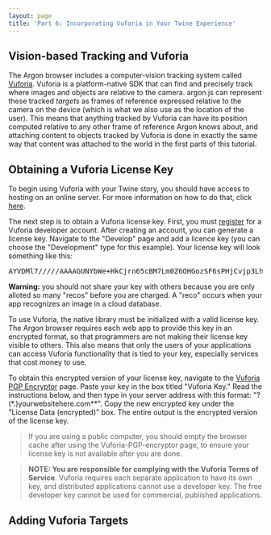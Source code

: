 ```yaml
---
layout: page
title: 'Part 6: Incorporating Vuforia in Your Twine Experience'
---
```



## Vision-based Tracking and Vuforia
The Argon browser includes a computer-vision tracking system called [Vuforia](http://www.vuforia.com). Vuforia is a platform-native SDK that can find and precisely track where images and objects are relative to the camera. argon.js can represent these tracked *targets* as frames of reference expressed relative to the camera on the device (which is what we also use as the location of the user).  This means that anything tracked by Vuforia can have its position computed relative to any other frame of reference Argon knows about, and attaching content to objects tracked by Vuforia is done in exactly the same way that content was attached to the world in the first parts of this tutorial.

## Obtaining a Vuforia License Key
To begin using Vuforia with your Twine story, you should have access to hosting on an online server. For more information on how to do that, click [here](http://www.webhostingsecretrevealed.net/web-hosting-beginner-guide/).

The next step is to obtain a Vuforia license key. First, you must [register](https://developer.vuforia.com) for a Vuforia developer account. After creating an account, you can generate a license key. Navigate to the "Develop" page and add a licence key (you can choose the "Development" type for this example). Your license key will look something like this:
<pre>
AYVDMl7/////AAAAGUNYbWe+HkCjrn65cBM7Lm0Z6OHGozSF6sPHjCvjp3LhFIlirezFjpIqp0Xtg0ObkDmyTdJj1Yqb8VB9zeFu29cUBWe1fEBAHT//B74Urf2vcDCjyk7l92MUcwCq1xMRruzTVyXkIiQO8XrPTfjGA0KCCJjeBMj9HLvsH+POXBuKPOpnAEkptjZ/qNa4lEpSmZnr43Vg8wJZsQtzFBL8KDT8RGxzSZbuIh800dLzWmJOOjUDlac2qmnBWia7F7QymO1ig5WXgbDGb3CoOsFAZOgUsqXqk2ycrmV9BnebjesdVWmYKazrreiH021fq4rT1EmW5zgo4jR5pfLnjlXhofobPnCsq3zJZda6N13zpabc
</pre>

**Warning:** you should not share your key with others because you are only alloted so many "recos" before you are charged. A "reco" occurs when your app recognizes an image in a cloud database.

To use Vuforia, the native library must be initialized with a valid license key. The Argon browser requires each web app to provide this key in an encrypted format, so that programmers are not making their license key visible to others. This also means that only the users of your applications can access Vuforia functionality that is tied to your key, especially services that cost money to use.

To obtain this encrypted version of your license key, navigate to the [Vuforia PGP Encryptor](http://docs.argonjs.io/start/vuforia-pgp-encryptor/) page. Paste your key in the box titled "Vuforia Key." Read the instructions below, and then type in your server address with this format: "?(*.)yourwebsitehere.com**". Copy the new encrypted key under the "License Data (encrypted)" box. The entire output is the encrypted version of the license key.

> If you are using a public computer, you should empty the browser cache after using the Vuforia-PGP-encryptor page, to ensure your license key is not available after you are done.

> **NOTE: You are responsible for complying with the Vuforia Terms of Service**. Vuforia requires each separate application to have its own key, and distributed applications cannot use a developer key. The free developer key cannot be used for commercial, published applications.

## Adding Vuforia Targets

